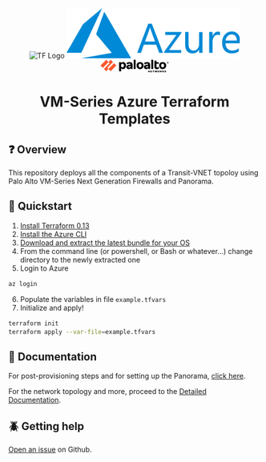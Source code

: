 <div align="center">
    <img src="https://www.terraform.io/assets/images/og-image-8b3e4f7d.png" alt="TF Logo" height="100px">
    <img src="https://raw.githubusercontent.com/adambaumeister/azure-vmseries-terraform/master/images/azure.png" alt="Azure Logo" height="100px">
</div>

<div align="center">
    <img src="https://raw.githubusercontent.com/adambaumeister/azure-vmseries-terraform/master/images/pan.png" alt="Pan Logo" height="25px">
</div>

# <div align="center">VM-Series Azure Terraform Templates</div>

## :question: Overview

This repository deploys all the components of a Transit-VNET topoloy using Palo Alto VM-Series Next Generation Firewalls and Panorama.

## :rabbit2: Quickstart

1. [Install Terraform 0.13](https://www.terraform.io/downloads.html)
2. [Install the Azure CLI](https://docs.microsoft.com/en-us/cli/azure/install-azure-cli?view=azure-cli-latest)
3. [Download and extract the latest bundle for your OS](https://github.com/adambaumeister/azure-vmseries-terraform/releases/latest)
4. From the command line (or powershell, or Bash or whatever...) change directory to the newly extracted one
5. Login to Azure

```bash
az login
```

6. Populate the variables in file `example.tfvars`
7. Initialize and apply!

```bash
terraform init
terraform apply --var-file=example.tfvars
```

## :scroll: Documentation

For post-provisioning steps and for setting up the Panorama, [click here](https://adambaumeister.github.io/azure-vmseries-terraform/panorama.html).

For the network topology and more, proceed to the [Detailed Documentation](https://adambaumeister.github.io/azure-vmseries-terraform/index).

## :beetle: Getting help

[Open an issue](https://github.com/adambaumeister/azure-vmseries-terraform/issues) on Github.
